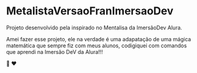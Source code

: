 # MetalistaVersaoFranImersaoDev

Projeto desenvolvido pela inspirado no Mentalisa da ImersãoDev Alura.

Amei fazer esse projeto, ele na verdade é uma adapatação de uma mágica matemática que sempre fiz com meus alunos, codigiquei com comandos que aprendi na Imersão DeV da Alura!!!

🌷 
❤️



